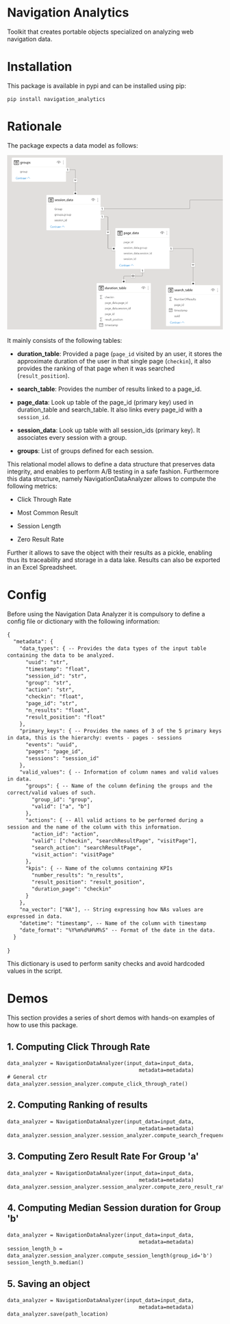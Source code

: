 # Navigation Analytics
Toolkit that creates portable objects specialized on analyzing web navigation data.

# Installation

This package is available in pypi and can be installed using pip:

```
pip install navigation_analytics
```

# Rationale

The package expects a data model as follows:

![data-model](imgs/data-model.PNG)

It mainly consists of the following tables:

* **duration_table**: Provided a page (`page_id` visited by an user, it stores the approximate duration of the user in that
single page (`checkin`), it also provides the ranking of that page when it was searched (`result_position`).

* **search_table**: Provides the number of results linked to a page_id.

* **page_data**: Look up table of the page_id (primary key) used in duration_table and search_table.
It also links every page_id with a `session_id`.

* **session_data**: Look up table with all session_ids (primary key). It associates every session with a group.

* **groups**: List of groups defined for each session.

This relational model allows to define a data structure that preserves data integrity, and enables to perform A/B testing in a safe fashion.
Furthermore this data structure, namely NavigationDataAnalyzer allows to compute the following metrics:

* Click Through Rate

* Most Common Result

* Session Length

* Zero Result Rate

Further it allows to save the object with their results as a pickle, enabling thus its traceability and storage in a data lake.
Results can also be exported in an Excel Spreadsheet.

# Config

Before using the Navigation Data Analyzer it is compulsory to define a config file or dictionary with the following information:

```{json}
{
  "metadata": {
    "data_types": { -- Provides the data types of the input table containing the data to be analyzed.
      "uuid": "str",
      "timestamp": "float",
      "session_id": "str",
      "group": "str",
      "action": "str",
      "checkin": "float",
      "page_id": "str",
      "n_results": "float",
      "result_position": "float"
    },
    "primary_keys": { -- Provides the names of 3 of the 5 primary keys in data, this is the hierarchy: events - pages - sessions
      "events": "uuid",
      "pages": "page_id",
      "sessions": "session_id"
    },
    "valid_values": { -- Information of column names and valid values in data.
      "groups": { -- Name of the column defining the groups and the correct/valid values of such.
        "group_id": "group",
        "valid": ["a", "b"]
      },
      "actions": { -- All valid actions to be performed during a session and the name of the column with this information.
        "action_id": "action",
        "valid": ["checkin", "searchResultPage", "visitPage"],
        "search_action": "searchResultPage",
        "visit_action": "visitPage"
      },
      "kpis": { -- Name of the columns containing KPIs
        "number_results": "n_results",
        "result_position": "result_position",
        "duration_page": "checkin"
      }
    },
    "na_vector": ["NA"], -- String expressing how NAs values are expressed in data.
    "datetime": "timestamp", -- Name of the column with timestamp
    "date_format": "%Y%m%d%H%M%S" -- Format of the date in the data.
  }

}
```

This dictionary is used to perform sanity checks and avoid hardcoded values in the script.

# Demos

This section provides a series of short demos with hands-on examples of how to use this package.

## 1. Computing Click Through Rate

``` {Python}
data_analyzer = NavigationDataAnalyzer(input_data=input_data,
                                           metadata=metadata)
# General ctr
data_analyzer.session_analyzer.compute_click_through_rate()
```

## 2. Computing Ranking of results

``` {Python}
data_analyzer = NavigationDataAnalyzer(input_data=input_data,
                                           metadata=metadata)
data_analyzer.session_analyzer.session_analyzer.compute_search_frequency()
```

## 3. Computing Zero Result Rate For Group 'a'

``` {Python}
data_analyzer = NavigationDataAnalyzer(input_data=input_data,
                                           metadata=metadata)
data_analyzer.session_analyzer.session_analyzer.compute_zero_result_rate(group_id='a')
```

## 4. Computing Median Session duration for Group 'b'

``` {Python}
data_analyzer = NavigationDataAnalyzer(input_data=input_data,
                                           metadata=metadata)
session_length_b = data_analyzer.session_analyzer.compute_session_length(group_id='b')
session_length_b.median()
```

## 5. Saving an object

``` {Python}
data_analyzer = NavigationDataAnalyzer(input_data=input_data,
                                           metadata=metadata)
data_analyzer.save(path_location)
```
